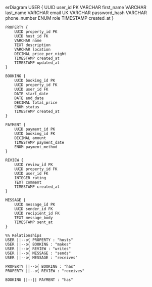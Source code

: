 erDiagram
    USER {
        UUID user_id PK
        VARCHAR first_name
        VARCHAR last_name
        VARCHAR email UK
        VARCHAR password_hash
        VARCHAR phone_number
        ENUM role
        TIMESTAMP created_at
    }
    
    PROPERTY {
        UUID property_id PK
        UUID host_id FK
        VARCHAR name
        TEXT description
        VARCHAR location
        DECIMAL price_per_night
        TIMESTAMP created_at
        TIMESTAMP updated_at
    }
    
    BOOKING {
        UUID booking_id PK
        UUID property_id FK
        UUID user_id FK
        DATE start_date
        DATE end_date
        DECIMAL total_price
        ENUM status
        TIMESTAMP created_at
    }
    
    PAYMENT {
        UUID payment_id PK
        UUID booking_id FK
        DECIMAL amount
        TIMESTAMP payment_date
        ENUM payment_method
    }
    
    REVIEW {
        UUID review_id PK
        UUID property_id FK
        UUID user_id FK
        INTEGER rating
        TEXT comment
        TIMESTAMP created_at
    }
    
    MESSAGE {
        UUID message_id PK
        UUID sender_id FK
        UUID recipient_id FK
        TEXT message_body
        TIMESTAMP sent_at
    }

    %% Relationships
    USER ||--o{ PROPERTY : "hosts"
    USER ||--o{ BOOKING : "makes"
    USER ||--o{ REVIEW : "writes"
    USER ||--o{ MESSAGE : "sends"
    USER ||--o{ MESSAGE : "receives"
    
    PROPERTY ||--o{ BOOKING : "has"
    PROPERTY ||--o{ REVIEW : "receives"
    
    BOOKING ||--|| PAYMENT : "has"